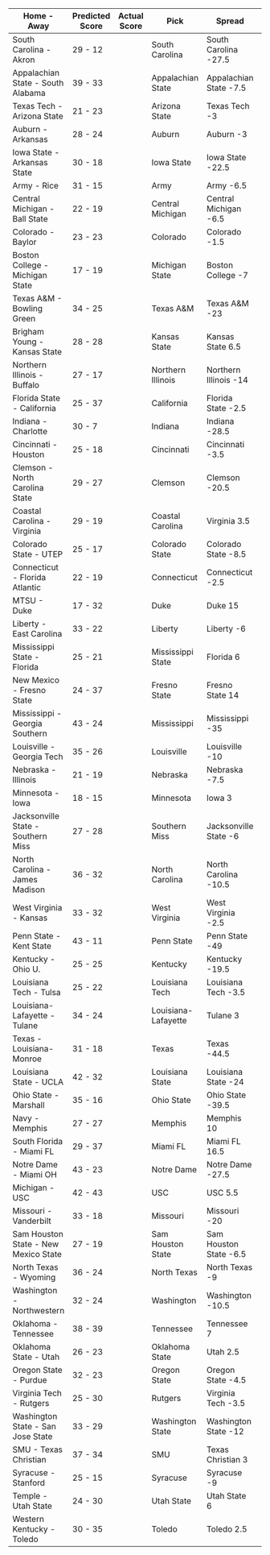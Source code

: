 Home - Away | Predicted Score | Actual Score | Pick | Spread | ATS Pick | O/U | O/U Pick
--- | --- | --- | --- | --- | --- | --- | ---
South Carolina - Akron | 29 - 12 |  | South Carolina | South Carolina -27.5 | Akron | 46 | Under
Appalachian State - South Alabama | 39 - 33 |  | Appalachian State | Appalachian State -7.5 | South Alabama | 62.5 | Over
Texas Tech - Arizona State | 21 - 23 |  | Arizona State | Texas Tech -3 | Arizona State | 60.5 | Under
Auburn - Arkansas | 28 - 24 |  | Auburn | Auburn -3 | Auburn | 56 | Under
Iowa State - Arkansas State | 30 - 18 |  | Iowa State | Iowa State -22.5 | Arkansas State | 51.5 | Under
Army - Rice | 31 - 15 |  | Army | Army -6.5 | Army | 42.5 | Over
Central Michigan - Ball State | 22 - 19 |  | Central Michigan | Central Michigan -6.5 | Ball State | 53 | Under
Colorado - Baylor | 23 - 23 |  | Colorado | Colorado -1.5 | Baylor | 51 | Under
Boston College - Michigan State | 17 - 19 |  | Michigan State | Boston College -7 | Michigan State | 45.5 | Under
Texas A&M - Bowling Green | 34 - 25 |  | Texas A&M | Texas A&M -23 | Bowling Green | 52.5 | Over
Brigham Young - Kansas State | 28 - 28 |  | Kansas State | Kansas State 6.5 | Brigham Young | 48 | Over
Northern Illinois - Buffalo | 27 - 17 |  | Northern Illinois | Northern Illinois -14 | Buffalo | 43.5 | Over
Florida State - California | 25 - 37 |  | California | Florida State -2.5 | California | 44 | Over
Indiana - Charlotte | 30 - 7 |  | Indiana | Indiana -28.5 | Charlotte | 48.5 | Under
Cincinnati - Houston | 25 - 18 |  | Cincinnati | Cincinnati -3.5 | Cincinnati | 46.5 | Under
Clemson - North Carolina State | 29 - 27 |  | Clemson | Clemson -20.5 | North Carolina State | 46.5 | Over
Coastal Carolina - Virginia | 29 - 19 |  | Coastal Carolina | Virginia 3.5 | Coastal Carolina | 55.5 | Under
Colorado State - UTEP | 25 - 17 |  | Colorado State | Colorado State -8.5 | UTEP | 50.5 | Under
Connecticut - Florida Atlantic | 22 - 19 |  | Connecticut | Connecticut -2.5 | Connecticut | 46.5 | Under
MTSU - Duke | 17 - 32 |  | Duke | Duke 15 | MTSU | 52.5 | Under
Liberty - East Carolina | 33 - 22 |  | Liberty | Liberty -6 | Liberty | 54.5 | Over
Mississippi State - Florida | 25 - 21 |  | Mississippi State | Florida 6 | Mississippi State | 58 | Under
New Mexico - Fresno State | 24 - 37 |  | Fresno State | Fresno State 14 | New Mexico | 61.5 | Under
Mississippi - Georgia Southern | 43 - 24 |  | Mississippi | Mississippi -35 | Georgia Southern | 66.5 | Over
Louisville - Georgia Tech | 35 - 26 |  | Louisville | Louisville -10 | Georgia Tech | 57.5 | Over
Nebraska - Illinois | 21 - 19 |  | Nebraska | Nebraska -7.5 | Illinois | 42.5 | Under
Minnesota - Iowa | 18 - 15 |  | Minnesota | Iowa 3 | Minnesota | 36 | Under
Jacksonville State - Southern Miss | 27 - 28 |  | Southern Miss | Jacksonville State -6 | Southern Miss | 60.5 | Under
North Carolina - James Madison | 36 - 32 |  | North Carolina | North Carolina -10.5 | James Madison | 48 | Over
West Virginia - Kansas | 33 - 32 |  | West Virginia | West Virginia -2.5 | Kansas | 56 | Over
Penn State - Kent State | 43 - 11 |  | Penn State | Penn State -49 | Kent State | 56.5 | Under
Kentucky - Ohio U. | 25 - 25 |  | Kentucky | Kentucky -19.5 | Ohio U. | 42.5 | Over
Louisiana Tech - Tulsa | 25 - 22 |  | Louisiana Tech | Louisiana Tech -3.5 | Louisiana Tech | 57 | Under
Louisiana-Lafayette - Tulane | 34 - 24 |  | Louisiana-Lafayette | Tulane 3 | Louisiana-Lafayette | 54.5 | Over
Texas - Louisiana-Monroe | 31 - 18 |  | Texas | Texas -44.5 | Louisiana-Monroe | 52.5 | Under
Louisiana State - UCLA | 42 - 32 |  | Louisiana State | Louisiana State -24 | UCLA | 56 | Over
Ohio State - Marshall | 35 - 16 |  | Ohio State | Ohio State -39.5 | Marshall | 52 | Under
Navy - Memphis | 27 - 27 |  | Memphis | Memphis 10 | Navy | 50.5 | Over
South Florida - Miami FL | 29 - 37 |  | Miami FL | Miami FL 16.5 | South Florida | 65.5 | Under
Notre Dame - Miami OH | 43 - 23 |  | Notre Dame | Notre Dame -27.5 | Miami OH | 44 | Over
Michigan - USC | 42 - 43 |  | USC | USC 5.5 | Michigan | 44 | Over
Missouri - Vanderbilt | 33 - 18 |  | Missouri | Missouri -20 | Vanderbilt | 53.5 | Under
Sam Houston State - New Mexico State | 27 - 19 |  | Sam Houston State | Sam Houston State -6.5 | Sam Houston State | 44.5 | Over
North Texas - Wyoming | 36 - 24 |  | North Texas | North Texas -9 | North Texas | 55.5 | Over
Washington - Northwestern | 32 - 24 |  | Washington | Washington -10.5 | Northwestern | 42.5 | Over
Oklahoma - Tennessee | 38 - 39 |  | Tennessee | Tennessee 7 | Oklahoma | 57.5 | Over
Oklahoma State - Utah | 26 - 23 |  | Oklahoma State | Utah 2.5 | Oklahoma State | 53.5 | Under
Oregon State - Purdue | 32 - 23 |  | Oregon State | Oregon State -4.5 | Oregon State | 50 | Over
Virginia Tech - Rutgers | 25 - 30 |  | Rutgers | Virginia Tech -3.5 | Rutgers | 44.5 | Over
Washington State - San Jose State | 33 - 29 |  | Washington State | Washington State -12 | San Jose State | 56 | Over
SMU - Texas Christian | 37 - 34 |  | SMU | Texas Christian 3 | SMU | 58.5 | Over
Syracuse - Stanford | 25 - 15 |  | Syracuse | Syracuse -9 | Syracuse | 57.5 | Under
Temple - Utah State | 24 - 30 |  | Utah State | Utah State 6 | Utah State | 54 | Under
Western Kentucky - Toledo | 30 - 35 |  | Toledo | Toledo 2.5 | Toledo | 62 | Over
